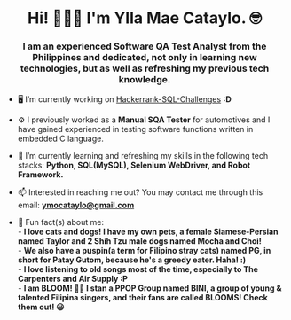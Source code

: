 <h1 align="center">Hi! 🙋🏻‍♀️ I'm Ylla Mae Cataylo. 🤓 </h1>
<h3 align="center">I am an experienced Software QA Test Analyst from the Philippines and dedicated, not only in learning new technologies, but as well as refreshing my previous tech knowledge.</h3>

- 🖥️ I’m currently working on [Hackerrank-SQL-Challenges](https://github.com/ymaeeee/Hackerrank-SQL-Challenges/tree/main) **:D**

- ⚙️ I previously worked as a **Manual SQA Tester** for automotives and I have gained experienced in testing software functions written in embedded C language.

- 🌱 I’m currently learning and refreshing my skills in the following tech stacks: **Python, SQL(MySQL), Selenium WebDriver, and Robot Framework.**

- 📫 Interested in reaching me out? You may contact me through this email: **ymocataylo@gmail.com**

- 🧐 Fun fact(s) about me:<br>
      - **I love cats and dogs! I have my own pets, a female Siamese-Persian named Taylor and 2 Shih Tzu male dogs named Mocha and Choi!**<br>
      - **We also have a puspin(a term for Filipino stray cats) named PG, in short for Patay Gutom, because he's a greedy eater. Haha! :)**<br>
      - **I love listening to old songs most of the time, especially to The Carpenters and Air Supply :P**<br>
      - **I am BLOOM! 🤩🌸 I stan a PPOP Group named BINI\, a group of young & talented Filipina singers, and their fans are called BLOOMS\! Check them out! 😃**</p>
